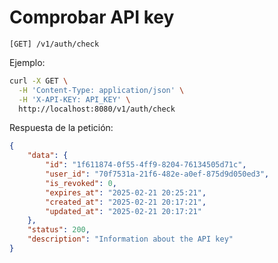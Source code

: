 # Comprobar API key

```
[GET] /v1/auth/check
```

Ejemplo:

```bash
curl -X GET \
  -H 'Content-Type: application/json' \
  -H 'X-API-KEY: API_KEY' \
  http://localhost:8080/v1/auth/check
```

Respuesta de la petición:

```json
{
    "data": {
        "id": "1f611874-0f55-4ff9-8204-76134505d71c",
        "user_id": "70f7531a-21f6-482e-a0ef-875d9d050ed3",
        "is_revoked": 0,
        "expires_at": "2025-02-21 20:25:21",
        "created_at": "2025-02-21 20:17:21",
        "updated_at": "2025-02-21 20:17:21"
    },
    "status": 200,
    "description": "Information about the API key"
}
```
